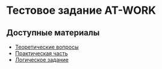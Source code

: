 # Тестовое задание AT-WORK

## Доступные материалы
- [Теоретические вопросы](theorys.md)
- [Практическая часть](practical.md)
- [Логическое задание](logical-task.md)
